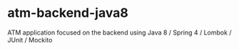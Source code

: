 atm-backend-java8
=================

ATM application focused on the backend using Java 8 / Spring 4 / Lombok / JUnit / Mockito
